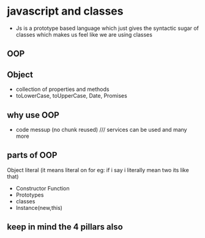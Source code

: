 # javascript and classes
- Js is a prototype based language which just gives the syntactic sugar of classes which makes us feel like we are using classes 

## OOP

## Object 
- collection of properties and methods
- toLowerCase, toUpperCase, Date, Promises

## why use OOP
- code messup (no chunk reused) /// services can be used and many more 

## parts of OOP
Object literal (it means literal on for eg: if i say i literally mean two its like that)

- Constructor Function
- Prototypes
- classes
- Instance(new,this)

## keep in mind the 4 pillars also
